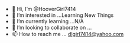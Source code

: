 - 👋 Hi, I’m @HooverGirl7414
- 👀 I’m interested in ...Learning New Things
- 🌱 I’m currently learning ...N/A
- 💞️ I’m looking to collaborate on ...
- 📫 How to reach me ... dlgirl7414@yahoo.com

<!---
HooverGirl7414/HooverGirl7414 is a ✨ special ✨ repository because its `README.md` (this file) appears on your GitHub profile.
You can click the Preview link to take a look at your changes.
--->
